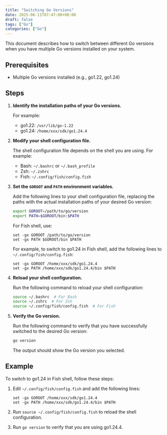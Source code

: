 ```yaml
---
title: "Switching Go Versions"
date: 2025-06-11T07:47:00+08:00
draft: false
tags: ["Go"]
categories: ["Go"]
---
```


This document describes how to switch between different Go versions when you have multiple Go versions installed on your system.

## Prerequisites

- Multiple Go versions installed (e.g., go1.22, go1.24)

## Steps

1.  **Identify the installation paths of your Go versions.**

    For example:

    -   go1.22: `/usr/lib/go-1.22`
    -   go1.24: `/home/xxx/sdk/go1.24.4`

2.  **Modify your shell configuration file.**

    The shell configuration file depends on the shell you are using. For example:

    -   Bash: `~/.bashrc` or `~/.bash_profile`
    -   Zsh: `~/.zshrc`
    -   Fish: `~/.config/fish/config.fish`

3.  **Set the `GOROOT` and `PATH` environment variables.**

    Add the following lines to your shell configuration file, replacing the paths with the actual installation paths of your desired Go version:

    ```bash
    export GOROOT=/path/to/go/version
    export PATH=$GOROOT/bin:$PATH
    ```

    For Fish shell, use:

    ```fish
    set -gx GOROOT /path/to/go/version
    set -gx PATH $GOROOT/bin $PATH
    ```

    For example, to switch to go1.24 in Fish shell, add the following lines to `~/.config/fish/config.fish`:

    ```fish
    set -gx GOROOT /home/xxx/sdk/go1.24.4
    set -gx PATH /home/xxx/sdk/go1.24.4/bin $PATH
    ```

4.  **Reload your shell configuration.**

    Run the following command to reload your shell configuration:

    ```bash
    source ~/.bashrc  # For Bash
    source ~/.zshrc  # For Zsh
    source ~/.config/fish/config.fish  # For Fish
    ```

5.  **Verify the Go version.**

    Run the following command to verify that you have successfully switched to the desired Go version:

    ```bash
    go version
    ```

    The output should show the Go version you selected.

## Example

To switch to go1.24 in Fish shell, follow these steps:

1.  Edit `~/.config/fish/config.fish` and add the following lines:

    ```fish
    set -gx GOROOT /home/xxx/sdk/go1.24.4
    set -gx PATH /home/xxx/sdk/go1.24.4/bin $PATH
    ```

2.  Run `source ~/.config/fish/config.fish` to reload the shell configuration.

3.  Run `go version` to verify that you are using go1.24.4.
